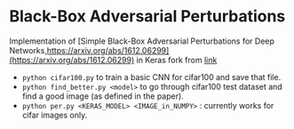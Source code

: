 # Black-Box Adversarial Perturbations
Implementation of [Simple Black-Box Adversarial Perturbations for Deep Networks,https://arxiv.org/abs/1612.06299](https://arxiv.org/abs/1612.06299) in Keras
fork from [link](https://github.com/iamgroot42/Simple-Black-Box-Adversarial-Perturbations-for-Deep-Networks)
* `python cifar100.py` to train a basic CNN for cifar100 and save that file.
* `python find_better.py <model>` to go through cifar100 test dataset and find a good image (as defined in the paper).
* `python per.py <KERAS_MODEL> <IMAGE_in_NUMPY>` : currently works for cifar images only. 
